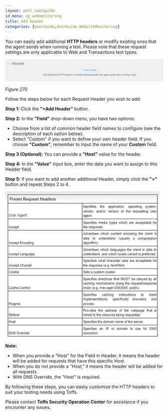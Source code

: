 ```yaml
---
layout: post_userguide
id_menu: ug_webmonitoring
title: Add Header
categories: [UserGuide,UserGuide_WebsiteMonitoring]
---
```


You can easily add additional **HTTP headers** or modify existing ones that the agent sends when running a test. Please note that these request settings are only applicable to Web and Transactions test types.

![800](/public/assets/images/userguide/monitoring/270.png)

*Figure 270*

Follow the steps below for each Request Header you wish to add:

**Step 1:** Click the **"+Add Header"** button.

**Step 2:** In the **"Field"** drop-down menu, you have two options:

- Choose from a list of common header field names to configure (see the description of each option below).
- Select "Custom" if you want to define your own header field. If you choose **"Custom"**, remember to input the name of your **Custom** field.

**Step 3 (Optional):** You can provide a **"Host"** value for the header.

**Step 4:** In the **"Value"** input box, enter the data you want to assign to this Header field.

**Step 5:** If you want to add another additional Header, simply click the **"+"** button and repeat Steps 2 to 4.

![800](/public/assets/images/userguide/monitoring/requestheader.png)

**Note:**
- When you provide a "Host" for the Field in Header, it means the header will be added for requests that have this specific Host.
- When you do not provide a "Host," it means the header will be added for all requests.
- With DNS Override, the "Host" is required.

By following these steps, you can easily customize the HTTP headers to suit your testing needs using Toffs.

Please contact **Toffs Security Operation Center** for assistance if you encounter any issues.